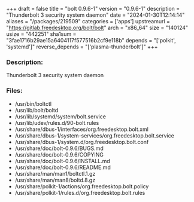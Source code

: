 +++
draft = false
title = "bolt 0.9.6-1"
version = "0.9.6-1"
description = "Thunderbolt 3 security system daemon"
date = "2024-01-30T12:14:14"
aliases = "/packages/219509"
categories = ['apps']
upstreamurl = "https://gitlab.freedesktop.org/bolt/bolt"
arch = "x86_64"
size = "140124"
usize = "442251"
sha1sum = "3fae1716b29ae15a6404117f577516b2cf9e118b"
depends = "['polkit', 'systemd']"
reverse_depends = "['plasma-thunderbolt']"
+++
### Description: 
Thunderbolt 3 security system daemon

### Files: 
* /usr/bin/boltctl
* /usr/lib/bolt/boltd
* /usr/lib/systemd/system/bolt.service
* /usr/lib/udev/rules.d/90-bolt.rules
* /usr/share/dbus-1/interfaces/org.freedesktop.bolt.xml
* /usr/share/dbus-1/system-services/org.freedesktop.bolt.service
* /usr/share/dbus-1/system.d/org.freedesktop.bolt.conf
* /usr/share/doc/bolt-0.9.6/BUGS.md
* /usr/share/doc/bolt-0.9.6/COPYING
* /usr/share/doc/bolt-0.9.6/INSTALL.md
* /usr/share/doc/bolt-0.9.6/README.md
* /usr/share/man/man1/boltctl.1.gz
* /usr/share/man/man8/boltd.8.gz
* /usr/share/polkit-1/actions/org.freedesktop.bolt.policy
* /usr/share/polkit-1/rules.d/org.freedesktop.bolt.rules
